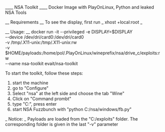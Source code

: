 ____ NSA Toolkit ____
Docker Image with PlayOnLinux, Python and leaked NSA Tools

__ Requirements __
To see the display, first run 
_ xhost +local:root _

__ Usage: __
docker run -it --privileged -e DISPLAY=$DISPLAY \
--device /dev/dri/card0:/dev/dri/card0 \
-v /tmp/.X11-unix:/tmp/.X11-unix:rw \
-v $HOME/payloads:/home/pol/.PlayOnLinux/wineprefix/nsa/drive_c/exploits:rw \
--name nsa-toolkit evait/nsa-toolkit

To start the toolkit, follow these steps:
1. start the machine
2. go to "Configure"
3. Select "nsa" at the left side and choose the tab "Wine"
4. Click on "Command prombt"
5. type "C:", press enter
6. start NSA Fuzzbunch with "python C:/nsa/windows/fb.py"

_ Notice: _
Payloads are loaded from the "C:/exploits" folder.
The corresponding folder is given in the last "-v" parameter
